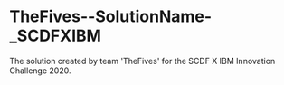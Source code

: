 # TheFives--SolutionName-_SCDFXIBM
The solution created by team 'TheFives' for the SCDF X IBM Innovation Challenge 2020.
